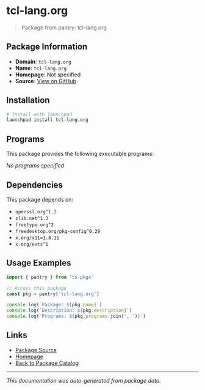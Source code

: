 # tcl-lang.org

> Package from pantry: tcl-lang.org

## Package Information

- **Domain**: `tcl-lang.org`
- **Name**: `tcl-lang.org`
- **Homepage**: Not specified
- **Source**: [View on GitHub](https://github.com/pkgxdev/pantry/tree/main/projects/tcl-lang.org/package.yml)

## Installation

```bash
# Install with launchpad
launchpad install tcl-lang.org
```

## Programs

This package provides the following executable programs:

*No programs specified*

## Dependencies

This package depends on:

- `openssl.org^1.1`
- `zlib.net^1.3`
- `freetype.org^2`
- `freedesktop.org/pkg-config^0.29`
- `x.org/x11=1.8.11`
- `x.org/exts^1`

## Usage Examples

```typescript
import { pantry } from 'ts-pkgx'

// Access this package
const pkg = pantry['tcl-lang.org']

console.log(`Package: ${pkg.name}`)
console.log(`Description: ${pkg.description}`)
console.log(`Programs: ${pkg.programs.join(', ')}`)
```

## Links

- [Package Source](https://github.com/pkgxdev/pantry/tree/main/projects/tcl-lang.org/package.yml)
- [Homepage](#)
- [Back to Package Catalog](../../package-catalog.md)

---

*This documentation was auto-generated from package data.*
